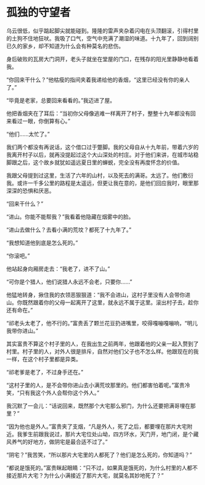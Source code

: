 # 孤独的守望者

乌云很低，似乎踮起脚尖就能碰到。隆隆的雷声夹杂着闪电在头顶翻滚，引得村里的土狗不住地狂吠。我吸了口气，空气中充满了潮湿的味道。十九年了，回到阔别已久的家乡，却不知道为什么会有种莫名的悲伤。 

身后破败的瓦房大门洞开，老头子就坐在堂屋的门口，在残存的阳光里静静地看着我。 

“你回来干什么？”他枯瘦的指间夹着我递给他的香烟，“这里已经没有你的亲人了。” 

“毕竟是老家，总要回来看看的。”我迈进了屋。 

他把香烟夹在了耳后：“当初你父母像逃难一样离开了村子，整整十九年都没有回来看过一眼，你倒算有心。” 

“他们……太忙了。” 

我们两个都没有再说话，这个借口过于蹩脚。我的父母自从十九年前，带着六岁的我离开村子以后，就再没提起过这个大山深处的村庄。对于他们来讲，在城市站稳脚跟之后，这个故乡就犹如遥远夏日里的蝉蜕，完全没有再度怀念的价值。 

我跟父母提到过这里，生活了六年的山村，以及死去的满哥。太远了。他们敷衍我。或许一千多公里的路程是太遥远，但更让我在意的，是他们回应我时，眼里那深深的恐惧和厌恶。 

“回来干什么？” 

“进山。你能不能帮我？”我看着他隐藏在烟雾中的脸。 

“进山去做什么？去看小满的荒坟？都死了十九年了。” 

“我想知道他到底是怎么死的。” 

“你滚吧。” 

他站起身向厢房走去：“我老了，进不了山。” 

“可你是个猎人，他们说猎人永远不会老，只要你……” 

他猛地转身，揪住我的衣领恶狠狠道：“我不会进山，这村子里没有人会带你进山。你既然跟着你的父母一起离开了这里，就永远不属于这里。滚出村子去，趁你还有命在。” 

“祁老头太老了，他不行的。”富贵丢了颗兰花豆扔进嘴里，咬得嘎嘣嘎嘣响，“明儿我带你进山。” 

其实富贵不算这个村子里的人，在我出生之前两年，他跟着他的父亲一起入赘到了村里。村子里的人，对外人很是排斥，自然对他们父子也不怎么样。他跟现在的我一样，在这个村子里都是异类。 

“祁老爹是老了，不过身手还在。” 

“这村子里的人，是不会带你进山去小满荒坟那里的。他们都害怕着呢。”富贵冷笑，“只有我这个外人会帮你这个外人。” 

我沉默了一会儿：“话说回来，既然那个大宅那么邪门，为什么还要把满哥埋在那里？” 

“因为他也是外人。”富贵夹了支烟，“凡是外人，死了之后，都要埋在那片大宅附近。我爹生前跟我说过，那片大宅位处山坳，四方环水，天门开，地门闭，是个藏风养气的好地方，做阴宅是最合适不过了。” 

“阴宅？”我苦笑，“所以那片大宅里的人都死了？他们是怎么死的，你知道吗？” 

“都说是饿死的。”富贵眯起眼睛：“只不过，如果真是饿死的，为什么村里的人都不接近那片大宅？为什么小满接近了那片大宅，就莫名其妙地死了？”